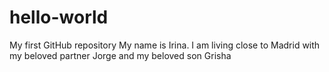 # hello-world
My first GitHub repository
My name is Irina. I am living close to Madrid with my beloved partner Jorge and my beloved son Grisha
